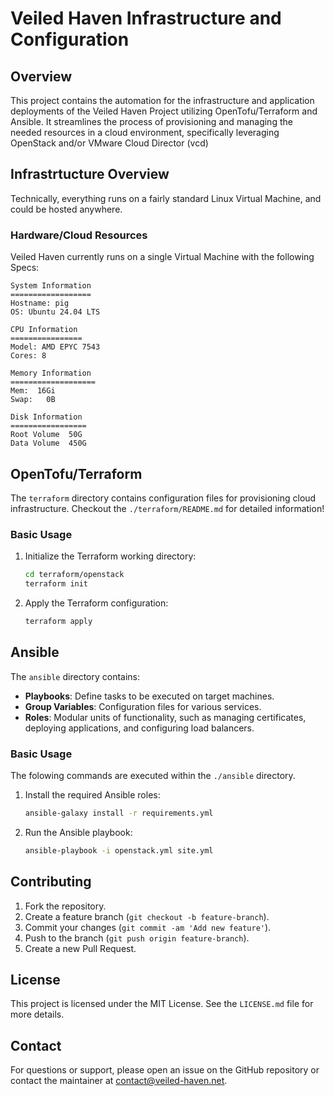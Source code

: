 # Veiled Haven Infrastructure and Configuration

## Overview

This project contains the automation for the infrastructure and application deployments of the Veiled Haven Project utilizing OpenTofu/Terraform and Ansible.
It streamlines the process of provisioning and managing the needed resources in a cloud environment, specifically leveraging OpenStack and/or VMware Cloud Director (vcd)

## Infrastrtucture Overview

Technically, everything runs on a fairly standard Linux Virtual Machine, and could be hosted anywhere.

### Hardware/Cloud Resources

Veiled Haven currently runs on a single Virtual Machine with the following Specs:

```
System Information
==================
Hostname: pig
OS: Ubuntu 24.04 LTS

CPU Information
================
Model: AMD EPYC 7543
Cores: 8

Memory Information
===================
Mem:  16Gi
Swap:   0B

Disk Information
=================
Root Volume  50G
Data Volume  450G
```

## OpenTofu/Terraform

The `terraform` directory contains configuration files for provisioning cloud infrastructure.
Checkout the `./terraform/README.md` for detailed information!

### Basic Usage

1. Initialize the Terraform working directory:
   ```sh
   cd terraform/openstack
   terraform init
   ```
2. Apply the Terraform configuration:
   ```sh
   terraform apply
   ```

## Ansible

The `ansible` directory contains:

- **Playbooks**: Define tasks to be executed on target machines.
- **Group Variables**: Configuration files for various services.
- **Roles**: Modular units of functionality, such as managing certificates, deploying applications, and configuring load balancers.

### Basic Usage

The folowing commands are executed within the `./ansible` directory.

1. Install the required Ansible roles:
   ```bash
   ansible-galaxy install -r requirements.yml
   ```
2. Run the Ansible playbook:
   ```bash
   ansible-playbook -i openstack.yml site.yml
   ```

## Contributing

1. Fork the repository.
2. Create a feature branch (`git checkout -b feature-branch`).
3. Commit your changes (`git commit -am 'Add new feature'`).
4. Push to the branch (`git push origin feature-branch`).
5. Create a new Pull Request.

## License

This project is licensed under the MIT License. See the `LICENSE.md` file for more details.

## Contact

For questions or support, please open an issue on the GitHub repository or contact the maintainer at [contact@veiled-haven.net](mailto:contact@veiled-haven.net).
